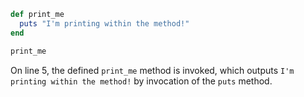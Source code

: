 ```Ruby
def print_me
  puts "I'm printing within the method!"
end

print_me
```
On line 5, the defined `print_me` method is invoked, which outputs `I'm printing within the method!` by invocation of the `puts` method.